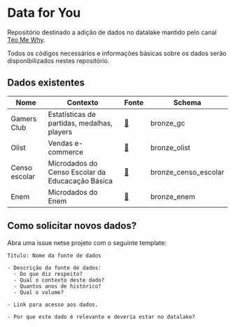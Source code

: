 # Data for You

Repositório destinado a adição de dados no datalake mantido pelo canal [Téo Me Why](https://www.twitch.tv/teomewhy).

Todos os códigos necessários e informações básicas sobre os dados serão disponibilizados nestes repositório.

## Dados existentes

|Nome|Contexto|Fonte|Schema|
|---|---|---|---|
|Gamers Club|Estatísticas de partidas, medalhas, players|[:link:](https://www.kaggle.com/datasets/gamersclub/brazilian-csgo-plataform-dataset-by-gamers-club)|bronze_gc|
|Olist|Vendas e-commerce|[:link:](https://www.kaggle.com/datasets/gamersclub/brazilian-csgo-plataform-dataset-by-gamers-club)|bronze_olist|
|Censo escolar|Microdados do Censo Escolar da Educacação Básica|[:link:](https://www.gov.br/inep/pt-br/acesso-a-informacao/dados-abertos/microdados/censo-escolar)|bronze_censo_escolar|
|Enem|Microdados do Enem|[:link:](https://www.gov.br/inep/pt-br/acesso-a-informacao/dados-abertos/microdados/enem)|bronze_enem|

## Como solicitar novos dados?

Abra uma issue netse projeto com o seguinte template:

```
Título: Nome da fonte de dados

- Descrição da fonte de dados: 
  - Do que diz respeito?
  - Qual o contexto deste dado?
  - Quantos anos de histórico?
  - Qual o volume?

- Link para acesso aos dados.

- Por que este dado é relevante e deveria estar no datalake?

```
